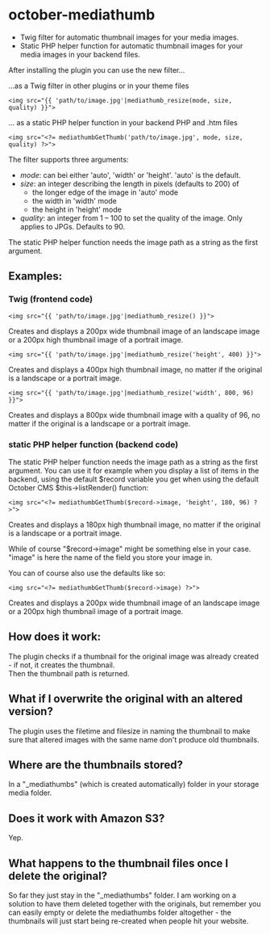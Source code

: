 # october-mediathumb
+ Twig filter for automatic thumbnail images for your media images.
+ Static PHP helper function for automatic thumbnail images for your media images in your backend files.

After installing the plugin you can use the new filter...

...as a Twig filter in other plugins or in your theme files

    <img src="{{ 'path/to/image.jpg'|mediathumb_resize(mode, size, quality) }}">

... as a static PHP helper function in your backend PHP and .htm files

    <img src="<?= mediathumbGetThumb('path/to/image.jpg', mode, size, quality) ?>">

The filter supports three arguments:

+ _mode_: can bei either 'auto', 'width' or 'height'. 'auto' is the default.
+ _size_: an integer describing the length in pixels (defaults to 200) of
    - the longer edge of the image in 'auto' mode
    - the width in 'width' mode
    - the height in 'height' mode
+ _quality_: an integer from 1 – 100 to set the quality of the image. Only applies to JPGs. Defaults to 90.

The static PHP helper function needs the image path as a string as the first argument. 

## Examples:

### Twig (frontend code)

    <img src="{{ 'path/to/image.jpg'|mediathumb_resize() }}">

Creates and displays a 200px wide thumbnail image of an landscape image or a 200px high thumbnail image of a portrait image. 


    <img src="{{ 'path/to/image.jpg'|mediathumb_resize('height', 400) }}">

Creates and displays a 400px high thumbnail image, no matter if the original is a landscape or a portrait image. 


    <img src="{{ 'path/to/image.jpg'|mediathumb_resize('width', 800, 96) }}">

Creates and displays a 800px wide thumbnail image with a quality of 96, no matter if the original is a landscape or a portrait image. 


### static PHP helper function (backend code)

The static PHP helper function needs the image path as a string as the first argument. You can use it for example when you display a list of items in the backend, using the default $record variable you get when using the default October CMS $this->listRender() function:

    <img src="<?= mediathumbGetThumb($record->image, 'height', 180, 96) ?>">

Creates and displays a 180px high thumbnail image, no matter if the original is a landscape or a portrait image.

While of course "$record->image" might be something else in your case. "image" is here the name of the field you store your image in.

You can of course also use the defaults like so:

    <img src="<?= mediathumbGetThumb($record->image) ?>">

Creates and displays a 200px wide thumbnail image of an landscape image or a 200px high thumbnail image of a portrait image. 



## How does it work:

The plugin checks if a thumbnail for the original image was already created - if not, it creates the thumbnail.  
Then the thumbnail path is returned.

## What if I overwrite the original with an altered version?

The plugin uses the filetime and filesize in naming the thumbnail to make sure that altered images with the same name don't produce old thumbnails.

## Where are the thumbnails stored?

In a "_mediathumbs" (which is created automatically) folder in your storage media folder.

## Does it work with Amazon S3?

Yep.

## What happens to the thumbnail files once I delete the original?

So far they just stay in the "_mediathumbs" folder. I am working on a solution to have them deleted together with the originals, but remember you can easily empty or delete the mediathumbs folder altogether - the thumbnails will just start being re-created when people hit your website.
